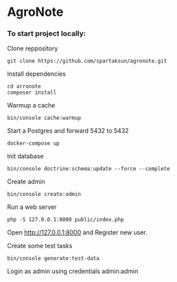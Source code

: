 # AgroNote

### To start project locally:

Clone reppository
```shell
git clone https://github.com/spartaksun/agronote.git
```
Install dependencies
```shell
cd arronote
composer install
```
Warmup a cache
```shell
bin/console cache:warmup
```
Start a Postgres and forward 5432 to 5432
```shell
docker-compose up 
```

Init database
```shell
bin/console doctrine:schema:update --force --complete
```

Create admin
```text
bin/console create:admin 
```

Run a web server
```shell
php -S 127.0.0.1:8000 public/index.php
```

Open http://127.0.0.1:8000 and Register new user.

Create some test tasks
```shell
bin/console generate:test-data
```
Login as admin using credentials admin:admin
